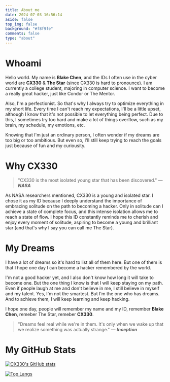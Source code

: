 ```yaml
---
title: About me
date: 2024-07-03 16:56:14
aside: false
top_img: false
background: "#f8f9fe"
comments: false
type: "about"
---
```


# Whoami

Hello world. My name is **Blake Chen**, and the IDs I often use in the cyber world are **CX330** & **The Star** (since CX330 is hard to pronounce). I am currently a college student, majoring in computer science. I want to become a really great hacker, just like Condor or The Mentor.

Also, I'm a perfectionist. So that's why I always try to optimize everything in my short life. Every time I can't reach my expectations, I'll be a little upset, although I know that it's not possible to let everything being perfect. Due to this, I sometimes try too hard and make a lot of things overflow, such as my brain, my schedule, my emotions, etc.

Knowing that I'm just an ordinary person, I often wonder if my dreams are too big or too ambitious. But even so, I'll still keep trying to reach the goals just because of fun and my curiousity.

# Why CX330

> "CX330 is the most isolated young star that has been discovered." — **_NASA_**

As NASA researchers mentioned, CX330 is a young and isolated star. I chose it as my ID because I deeply understand the importance of embracing solitude on the path to becoming a hacker. Only in solitude can I achieve a state of complete focus, and this intense isolation allows me to reach a state of flow. I hope this ID constantly reminds me to cherish and enjoy every moment of solitude, aspiring to become a young and brilliant star (and that's why I say you can call me The Star).

# My Dreams

I have a lot of dreams so it's hard to list all of them here. But one of them is that I hope one day I can become a hacker remembered by the world.

I'm not a good hacker yet, and I also don't know how long it will take to become one. But the one thing I know is that I will keep staying on my path. Even if people laugh at me and don't believe in me, I still believe in myself and my talent. Yes, I'm not the smartest. But I'm the one who has dreams. And to achieve them, I will keep learning and keep hacking.

I hope one day, people will remember my name and my ID, remember **Blake Chen**, remeber The Star, remeber **CX330**.

> "Dreams feel real while we're in them. It's only when we wake up that we realize something was actually strange." — **_Inception_**

# My GitHub Stats

[![CX330's GitHub stats](https://github-readme-stats.vercel.app/api?username=CX330Blake&count_private=true&theme=radical&show_icons=true&hide_border=true)](https://github.com/CX330Blake)

[![Top Langs](https://github-readme-stats.vercel.app/api/top-langs/?username=CX330Blake&hide=html,css,scss&theme=radical)](https://github.com/CX330Blake)
